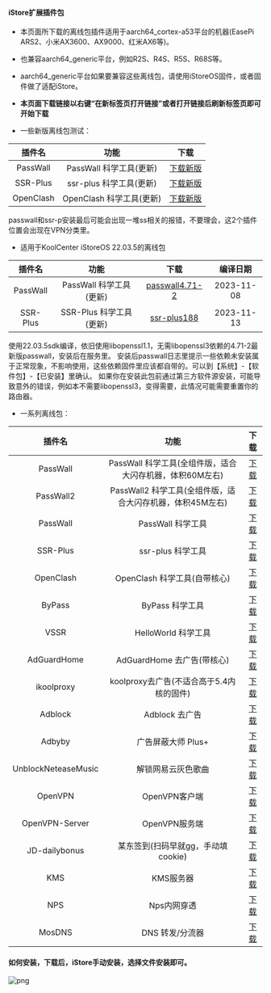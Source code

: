 #### iStore扩展插件包

* 本页面所下载的离线包插件适用于aarch64_cortex-a53平台的机器(EasePi ARS2、小米AX3600、AX9000、红米AX6等)。

* 也兼容aarch64_generic平台，例如R2S、R4S、R5S、R68S等。

* aarch64_generic平台如果要兼容这些离线包，请使用iStoreOS固件，或者固件做了适配iStore。

*  **本页面下载链接以右键“在新标签页打开链接”或者打开链接后刷新标签页即可开始下载**

* 一些新版离线包测试：

|插件名|功能|下载|
| :----: | :----: | :----: |
| PassWall | PassWall 科学工具(更新) | [下载新版](./all/PassWall_a53_update.run?raw=true) |
| SSR-Plus | ssr-plus 科学工具(更新) | [下载新版](./all/SSR-Plus_a53_update.run?raw=true) |
| OpenClash | OpenClash 科学工具(更新) | [下载新版](./all/OpenClash_a53_update.run?raw=true) |

passwall和ssr-p安装最后可能会出现一堆ss相关的报错，不要理会，这2个插件位置会出现在VPN分类里。

* 适用于KoolCenter iStoreOS 22.03.5的离线包

|插件名|功能|下载|编译日期|
| :----: | :----: | :----: | :----: |
| PassWall | PassWall 科学工具(更新) | [passwall4.71-2](./all/PassWall_4.71-2_aarch64_a53_all_sdk_22.03.5.run?raw=true) |2023-11-08|
| SSR-Plus | SSR-Plus 科学工具(更新) | [ssr-plus188](./all/SSR-Plus_188-3_aarch64_a53_all_sdk_22.03.5.run?raw=true) |2023-11-13|

使用22.03.5sdk编译，依旧使用libopenssl1.1，无需libopenssl3依赖的4.71-2最新版passwall，安装后在服务里。
安装后passwall日志里提示一些依赖未安装属于正常现象，不影响使用，这些依赖固件里应该都自带的。可以到【系统】-【软件包】-【已安装】里确认。
如果你在安装此包前通过第三方软件源安装，可能导致意外的错误，例如本不需要libopenssl3，变得需要，此情况可能需要重置你的路由器。

* 一系列离线包：

|插件名|功能|下载|
| :----: | :----: | :----: |
| PassWall | PassWall 科学工具(全组件版，适合大闪存机器，体积60M左右) | [下载](./all/PassWall_a53_all.run?raw=true) |
| PassWall2 | PassWall2 科学工具(全组件版，适合大闪存机器，体积45M左右) | [下载](./all/PassWall2_a53_all.run?raw=true) |
| PassWall | PassWall 科学工具 | [下载](./all/PassWall_a53.run?raw=true) |
| SSR-Plus | ssr-plus 科学工具 | [下载](./all/SSR-Plus_a53.run?raw=true) |
| OpenClash | OpenClash 科学工具(自带核心) | [下载](./all/OpenClash+Kernel_a53.run?raw=true) |
| ByPass | ByPass 科学工具 | [下载](./all/ByPass_a53.run?raw=true) |
| VSSR | HelloWorld 科学工具 | [下载](./all/VSSR_a53.run?raw=true) |
| AdGuardHome | AdGuardHome 去广告(带核心) | [下载](./all/AdGuardHome_a53.run?raw=true) |
| ikoolproxy | koolproxy去广告(不适合高于5.4内核的固件) | [下载](./all/ikoolproxy_a53.run?raw=true) |
| Adblock | Adblock 去广告 | [下载](./all/adblock.run?raw=true) |
| Adbyby | 广告屏蔽大师 Plus+ | [下载](./all/adbyby_a53.run?raw=true) |
| UnblockNeteaseMusic | 解锁网易云灰色歌曲 | [下载](./all/UnblockNeteaseMusic_a53.run?raw=true) |
| OpenVPN | OpenVPN客户端 | [下载](./all/OpenVPN_20211018.run?raw=true) |
| OpenVPN-Server | OpenVPN服务端 | [下载](./all/OpenVPN-Server_a53.run?raw=true) |
| JD-dailybonus | 某东签到(扫码早就gg，手动填cookie) | [下载](./all/JD-dailybonus_20211105.run?raw=true) |
| KMS | KMS服务器 | [下载](./all/KMS_a53.run?raw=true) |
| NPS | Nps内网穿透 | [下载](./all/NPS_a53.run?raw=true) |
| MosDNS | DNS 转发/分流器 | [下载](./all/MosDNS-New_a53.run?raw=true) |

#### 如何安装，下载后，iStore手动安装，选择文件安装即可。

![png](https://cdn.jsdelivr.net/gh/AUK9527/Are-u-ok@master/apps/install.png)

